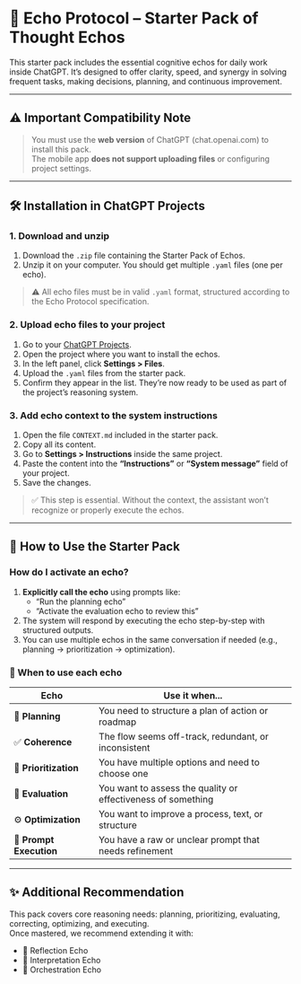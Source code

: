 # 🧠 Echo Protocol – Starter Pack of Thought Echos

This starter pack includes the essential cognitive echos for daily work inside ChatGPT. It’s designed to offer clarity, speed, and synergy in solving frequent tasks, making decisions, planning, and continuous improvement.

---

## ⚠️ Important Compatibility Note

> You must use the **web version** of ChatGPT (chat.openai.com) to install this pack.  
> The mobile app **does not support uploading files** or configuring project settings.

---

## 🛠️ Installation in ChatGPT Projects

### 1. Download and unzip

1. Download the `.zip` file containing the Starter Pack of Echos.
2. Unzip it on your computer. You should get multiple `.yaml` files (one per echo).

> ⚠️ All echo files must be in valid `.yaml` format, structured according to the Echo Protocol specification.

### 2. Upload echo files to your project

1. Go to your [ChatGPT Projects](https://chat.openai.com/gpts/editor).
2. Open the project where you want to install the echos.
3. In the left panel, click **Settings > Files**.
4. Upload the `.yaml` files from the starter pack.
5. Confirm they appear in the list. They’re now ready to be used as part of the project’s reasoning system.

### 3. Add echo context to the system instructions

1. Open the file `CONTEXT.md` included in the starter pack.
2. Copy all its content.
3. Go to **Settings > Instructions** inside the same project.
4. Paste the content into the **“Instructions”** or **“System message”** field of your project.
5. Save the changes.

> ✅ This step is essential. Without the context, the assistant won’t recognize or properly execute the echos.

---

## 📘 How to Use the Starter Pack

### How do I activate an echo?

1. **Explicitly call the echo** using prompts like:
   - “Run the planning echo”
   - “Activate the evaluation echo to review this”
2. The system will respond by executing the echo step-by-step with structured outputs.
3. You can use multiple echos in the same conversation if needed (e.g., planning → prioritization → optimization).

### 🧠 When to use each echo

| Echo                    | Use it when...                                               |
| ----------------------- | ------------------------------------------------------------ |
| 🧭 **Planning**         | You need to structure a plan of action or roadmap            |
| ✅ **Coherence**        | The flow seems off-track, redundant, or inconsistent         |
| 🔢 **Prioritization**   | You have multiple options and need to choose one             |
| 🧪 **Evaluation**       | You want to assess the quality or effectiveness of something |
| ⚙️ **Optimization**     | You want to improve a process, text, or structure            |
| 🔁 **Prompt Execution** | You have a raw or unclear prompt that needs refinement       |

---

## ✨ Additional Recommendation

This pack covers core reasoning needs: planning, prioritizing, evaluating, correcting, optimizing, and executing.  
Once mastered, we recommend extending it with:

- 🧘 Reflection Echo
- 🧠 Interpretation Echo
- 🧩 Orchestration Echo
